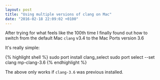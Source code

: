 ```yaml
---
layout: post
title: "Using multiple versions of clang on Mac"
date: "2016-02-18 22:09:02 +0100"
---
```


After trying for what feels like the 100th time I finally found out how to switch from the default Mac `clang` v3.4 to the Mac Ports version 3.6

It's really simple:

{% highlight shell %}
sudo port install clang_select
sudo port select --set clang mp-clang-3.6
{% endhighlight %}

The above only works if `clang-3.6` was previous installed.
